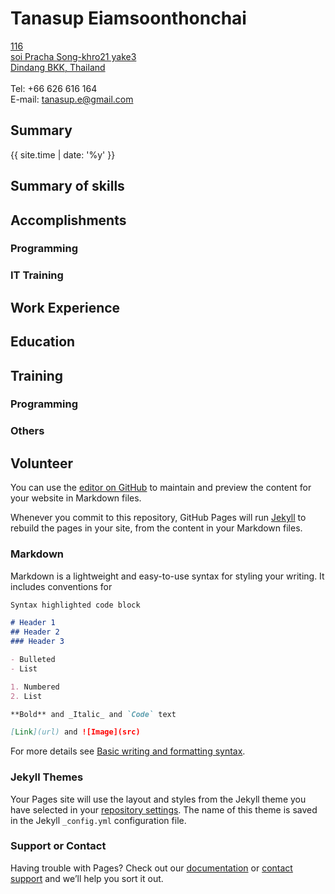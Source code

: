 # Tanasup Eiamsoonthonchai

[116 <br />
soi Pracha Song-khro21 yake3 <br />
Dindang BKK, Thailand](http://www.google.com/maps/place/13.774109,100.557783)<br /><br />
Tel: +66 626 616 164 <br />
E-mail: [tanasup.e@gmail.com](mailto:tanasup.e@gmail.com)
<br />

## Summary
{{ site.time | date: '%y' }}
## Summary of skills

## Accomplishments

### Programming

### IT Training

## Work Experience

## Education

## Training

### Programming

### Others

## Volunteer

You can use the [editor on GitHub](https://github.com/Lab4289/known_tne/edit/gh-pages/index.md) to maintain and preview the content for your website in Markdown files.

Whenever you commit to this repository, GitHub Pages will run [Jekyll](https://jekyllrb.com/) to rebuild the pages in your site, from the content in your Markdown files.

### Markdown

Markdown is a lightweight and easy-to-use syntax for styling your writing. It includes conventions for

```markdown
Syntax highlighted code block

# Header 1
## Header 2
### Header 3

- Bulleted
- List

1. Numbered
2. List

**Bold** and _Italic_ and `Code` text

[Link](url) and ![Image](src)
```

For more details see [Basic writing and formatting syntax](https://docs.github.com/en/github/writing-on-github/getting-started-with-writing-and-formatting-on-github/basic-writing-and-formatting-syntax).

### Jekyll Themes

Your Pages site will use the layout and styles from the Jekyll theme you have selected in your [repository settings](https://github.com/Lab4289/known_tne/settings/pages). The name of this theme is saved in the Jekyll `_config.yml` configuration file.

### Support or Contact

Having trouble with Pages? Check out our [documentation](https://docs.github.com/categories/github-pages-basics/) or [contact support](https://support.github.com/contact) and we’ll help you sort it out.
